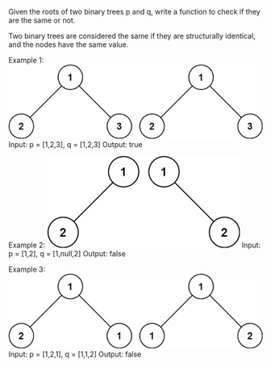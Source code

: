 Given the roots of two binary trees p and q, write a function to check if they are the same or not.

Two binary trees are considered the same if they are structurally identical, and the nodes have the same value.

Example 1:
![img.png](img.png)
Input: p = [1,2,3], q = [1,2,3]
Output: true

Example 2:
![img_1.png](img_1.png)
Input: p = [1,2], q = [1,null,2]
Output: false

Example 3:
![img_2.png](img_2.png)
Input: p = [1,2,1], q = [1,1,2]
Output: false
 